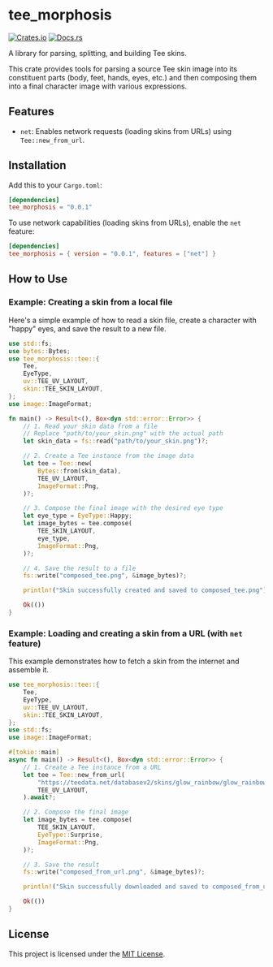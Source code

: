 # tee_morphosis

[![Crates.io](https://img.shields.io/crates/v/tee_morphosis.svg)](https://crates.io/crates/tee_morphosis)
[![Docs.rs](https://docs.rs/tee_morphosis/badge.svg)](https://docs.rs/tee_morphosis)

A library for parsing, splitting, and building Tee skins.

This crate provides tools for parsing a source Tee skin image into its constituent parts (body, feet, hands, eyes, etc.) and then composing them into a final character image with various expressions.

## Features

- `net`: Enables network requests (loading skins from URLs) using `Tee::new_from_url`.

## Installation

Add this to your `Cargo.toml`:

```toml
[dependencies]
tee_morphosis = "0.0.1"
```

To use network capabilities (loading skins from URLs), enable the `net` feature:

```toml
[dependencies]
tee_morphosis = { version = "0.0.1", features = ["net"] }
```

## How to Use

### Example: Creating a skin from a local file

Here's a simple example of how to read a skin file, create a character with "happy" eyes, and save the result to a new file.

```rust
use std::fs;
use bytes::Bytes;
use tee_morphosis::tee::{
    Tee,
    EyeType,
    uv::TEE_UV_LAYOUT,
    skin::TEE_SKIN_LAYOUT,
};
use image::ImageFormat;

fn main() -> Result<(), Box<dyn std::error::Error>> {
    // 1. Read your skin data from a file
    // Replace "path/to/your_skin.png" with the actual path
    let skin_data = fs::read("path/to/your_skin.png")?;

    // 2. Create a Tee instance from the image data
    let tee = Tee::new(
        Bytes::from(skin_data),
        TEE_UV_LAYOUT,
        ImageFormat::Png,
    )?;

    // 3. Compose the final image with the desired eye type
    let eye_type = EyeType::Happy;
    let image_bytes = tee.compose(
        TEE_SKIN_LAYOUT,
        eye_type,
        ImageFormat::Png,
    )?;

    // 4. Save the result to a file
    fs::write("composed_tee.png", &image_bytes)?;

    println!("Skin successfully created and saved to composed_tee.png");

    Ok(())
}
```

### Example: Loading and creating a skin from a URL (with `net` feature)

This example demonstrates how to fetch a skin from the internet and assemble it.

```rust
use tee_morphosis::tee::{
    Tee,
    EyeType,
    uv::TEE_UV_LAYOUT,
    skin::TEE_SKIN_LAYOUT,
};
use std::fs;
use image::ImageFormat;

#[tokio::main]
async fn main() -> Result<(), Box<dyn std::error::Error>> {
    // 1. Create a Tee instance from a URL
    let tee = Tee::new_from_url(
        "https://teedata.net/databasev2/skins/glow_rainbow/glow_rainbow.png",
        TEE_UV_LAYOUT,
    ).await?;

    // 2. Compose the final image
    let image_bytes = tee.compose(
        TEE_SKIN_LAYOUT,
        EyeType::Surprise,
        ImageFormat::Png,
    )?;

    // 3. Save the result
    fs::write("composed_from_url.png", &image_bytes)?;

    println!("Skin successfully downloaded and saved to composed_from_url.png");

    Ok(())
}
```

## License

This project is licensed under the [MIT License](LICENSE).

